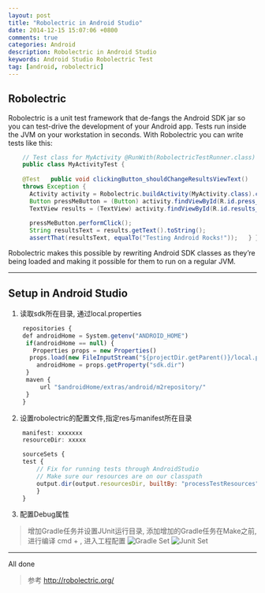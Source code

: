 ```yaml
---
layout: post
title: "Robolectric in Android Studio"
date: 2014-12-15 15:07:06 +0800
comments: true
categories: Android
description: Robolectric in Android Studio
keywords: Android Studio Robolectric Test
tag: [android, robolectric]
---
```


Robolectric
-----------
Robolectric is a unit test framework that de-fangs the Android SDK jar so you can test-drive the development of your Android app. Tests run inside the JVM on your workstation in seconds. With Robolectric you can write tests like this:

``` Java Example
	// Test class for MyActivity @RunWith(RobolectricTestRunner.class)
	public class MyActivityTest {
 
    @Test   public void clickingButton_shouldChangeResultsViewText()
 	throws Exception {
	  Activity activity = Robolectric.buildActivity(MyActivity.class).create().get();
      Button pressMeButton = (Button) activity.findViewById(R.id.press_me_button);
      TextView results = (TextView) activity.findViewById(R.id.results_text_view);
  
      pressMeButton.performClick();
      String resultsText = results.getText().toString();
      assertThat(resultsText, equalTo("Testing Android Rocks!"));   } }
```
Robolectric makes this possible by rewriting Android SDK classes as they’re being loaded and making it possible for them to run on a regular JVM. 

----------

<!--more-->

Setup in Android Studio
-----------------------

1. 读取sdk所在目录, 通过local.properties   
  
``` Javascript gradle
	repositories {  
	def androidHome = System.getenv("ANDROID_HOME")  
	 if(androidHome == null) {   
	   Properties props = new Properties()    
	  props.load(new FileInputStream("${projectDir.getParent()}/local.properties"))    
	    androidHome = props.getProperty("sdk.dir")    
	 }   
	 maven {    
	     url "$androidHome/extras/android/m2repository/"    
	 }   
	}
``` 

2. 设置robolectric的配置文件,指定res与manifest所在目录   
``` Javascript   org.robolectric.Config.properties   
	manifest: xxxxxxx   
	resourceDir: xxxxx  
```   
``` Javascript  gradle    
	sourceSets {  
	test {  
	    // Fix for running tests through AndroidStudio   
	    // Make sure our resources are on our classpath    
	    output.dir(output.resourcesDir, builtBy: "processTestResources")   
		}   
	}   
```

3. 配置Debug属性
>  增加Gradle任务并设置JUnit运行目录, 添加增加的Gradle任务在Make之前,进行编译
>  cmd + , 进入工程配置
![Gradle Set](/images/res/201412/gradle_set.png)
![Junit Set](/images/res/201412/junit_set.png)
 
----------

All done


> 参考
> http://robolectric.org/


 


